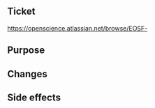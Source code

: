 <!-- Before submit your Pull Request, make sure you picked
     the right branch:

     - For hotfixes, select "master" as the target branch
     - For new features, select "develop" as the target branch
     - For release feature fixes, select the relevant release branch (release/X.Y.Z) as the target branch -->

## Ticket

https://openscience.atlassian.net/browse/EOSF- 

## Purpose

<!-- Describe the purpose of your changes -->

## Changes

<!-- Briefly describe or list your changes  -->

## Side effects

<!--Any possible side effects? -->



